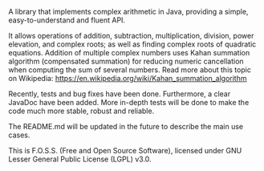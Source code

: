 A library that implements complex arithmetic in Java, providing a simple, easy-to-understand and fluent API.

It allows operations of addition, subtraction, multiplication, division, power elevation, and complex roots; as well as finding complex roots of quadratic equations.
Addition of multiple complex numbers uses Kahan summation algorithm (compensated summation) for reducing numeric cancellation when computing the sum of several numbers. 
Read more about this topic on Wikipedia: https://en.wikipedia.org/wiki/Kahan_summation_algorithm

Recently, tests and bug fixes have been done. Furthermore, a clear JavaDoc have been added.
More in-depth tests will be done to make the code much more stable, robust and reliable. 

The README.md will be updated in the future to describe the main use cases.

This is F.O.S.S. (Free and Open Source Software), licensed under GNU Lesser General Public License (LGPL) v3.0.

